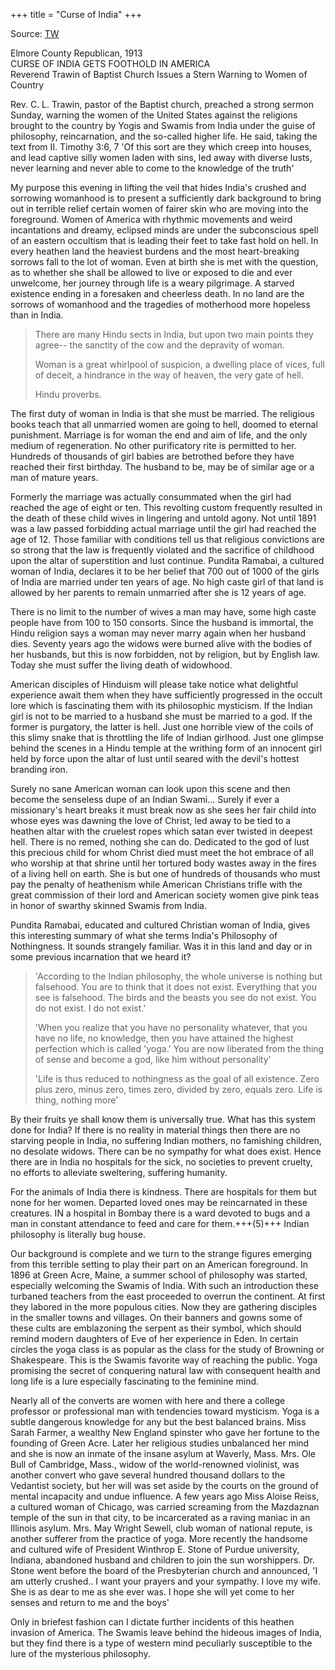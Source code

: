+++
title = "Curse of India"
+++

Source: [TW](https://threadreaderapp.com/thread/1531342950382260224.html)


Elmore County Republican, 1913  
CURSE OF INDIA GETS FOOTHOLD IN AMERICA  
Reverend Trawin of Baptist Church Issues a Stern Warning to Women of Country

Rev. C. L. Trawin, pastor of the Baptist church, preached a strong sermon Sunday, warning the women of the United States against the religions brought to the country by Yogis and Swamis from India under the guise of philosophy, reincarnation, and the so-called higher life. He said, taking the text from II. Timothy 3:6, 7 'Of this sort are they which creep into houses, and lead captive silly women laden with sins, led away with diverse lusts, never learning and never able to come to the knowledge of the truth'

My purpose this evening in lifting the veil that hides India's crushed and sorrowing womanhood is to present a sufficiently dark background to bring out in terrible relief certain women of fairer skin who are moving into the foreground. Women of America with rhythmic movements and weird incantations and dreamy, eclipsed minds are under the subconscious spell of an eastern occultism that is leading their feet to take fast hold on hell. In every heathen land the heaviest burdens and the most heart-breaking sorrows fall to the lot of woman. Even at birth she is met with the question, as to whether she shall be allowed to live or exposed to die and ever unwelcome, her journey through life is a weary pilgrimage. A starved existence ending in a foresaken and cheerless death. In no land are the sorrows of womanhood and the tragedies of motherhood more hopeless than in India.

> There are many Hindu sects in India, but upon two main points they agree-- the sanctity of the cow and the depravity of woman. 
> 
> Woman is a great whirlpool of suspicion, a dwelling place of vices, full of deceit, a hindrance in the way of heaven, the very gate of hell.
> 
> Hindu proverbs.

The first duty of woman in India is that she must be married. The religious books teach that all unmarried women are going to hell, doomed to eternal punishment. Marriage is for woman the end and aim of life, and the only medium of regeneration. No other purificatory rite is permitted to her. Hundreds of thousands of girl babies are betrothed before they have reached their first birthday. The husband to be, may be of similar age or a man of mature years.

Formerly the marriage was actually consummated when the girl had reached the age of eight or ten. This revolting custom frequently resulted in the death of these child wives in lingering and untold agony. Not until 1891 was a law passed forbidding actual marriage until the girl had reached the age of 12. Those familiar with conditions tell us that religious convictions are so strong that the law is frequently violated and the sacrifice of childhood upon the altar of superstition and lust continue. Pundita Ramabai, a cultured woman of India, declares it to be her belief that 700 out of 1000 of the girls of India are married under ten years of age. No high caste girl of that land is allowed by her parents to remain unmarried after she is 12 years of age. 

There is no limit to the number of wives a man may have, some high caste people have from 100 to 150 consorts. Since the husband is immortal, the Hindu religion says a woman may never marry again when her husband dies. Seventy years ago the widows were burned alive with the bodies of her husbands, but this is now forbidden, not by religion, but by English law. Today she must suffer the living death of widowhood.

American disciples of Hinduism will please take notice what delightful experience await them when they have sufficiently progressed in the occult lore which is fascinating them with its philosophic mysticism. If the Indian girl is not to be married to a husband she must be married to a god. If the former is purgatory, the latter is hell. Just one horrible view of the coils of this slimy snake that is throttling the life of Indian girlhood. Just one glimpse behind the scenes in a Hindu temple at the writhing form of an innocent girl held by force upon the altar of lust until seared with the devil's hottest branding iron. 

Surely no sane American woman can look upon this scene and then become the senseless dupe of an Indian Swami... Surely if ever a missionary's heart breaks it must break now as she sees her fair child into whose eyes was dawning the love of Christ, led away to be tied to a heathen altar with the cruelest ropes which satan ever twisted in deepest hell. There is no remed, nothing she can do. Dedicated to the god of lust this precious child for whom Christ died must meet the hot embrace of all who worship at that shrine until her tortured body wastes away in the fires of a living hell on earth. She is but one of hundreds of thousands who must pay the penalty of heathenism while American Christians trifle with the great commission of their lord and American society women give pink teas in honor of swarthy skinned Swamis from India.

Pundita Ramabai, educated and cultured Christian woman of India, gives this interesting summary of what she terms India's Philosophy of Nothingness. It sounds strangely familiar. Was it in this land and day or in some previous incarnation that we heard it?

> 'According to the Indian philosophy, the whole universe is nothing but falsehood. You are to think that it does not exist. Everything that you see is falsehood. The birds and the beasts you see do not exist. You do not exist. I do not exist.'
> 
> 'When you realize that you have no personality whatever, that you have no life, no knowledge, then you have attained the highest perfection which is called 'yoga.' You are now liberated from the thing of sense and become a god, like him without personality'
> 
> 'Life is thus reduced to nothingness as the goal of all existence. Zero plus zero, minus zero, times zero, divided by zero, equals zero. Life is thing, nothing more'


By their fruits ye shall know them is universally true. What has this system done for India? If there is no reality in material things then there are no starving people in India, no suffering Indian mothers, no famishing children, no desolate widows. There can be no sympathy for what does exist. Hence there are in India no hospitals for the sick, no societies to prevent cruelty, no efforts to alleviate sweltering, suffering humanity.

For the animals of India there is kindness. There are hospitals for them but none for her women. Departed loved ones may be reincarnated in these creatures. IN a hospital in Bombay there is a ward devoted to bugs and a man in constant attendance to feed and care for them.+++(5)+++ Indian philosophy is literally bug house.

Our background is complete and we turn to the strange figures emerging from this terrible setting to play their part on an American foreground. In 1896 at Green Acre, Maine, a summer school of philosophy was started, especially welcoming the Swamis of India. With such an introduction these turbaned teachers from the east proceeded to overrun the continent. At first they labored in the more populous cities. Now they are gathering disciples in the smaller towns and villages. On their banners and gowns some of these cults are emblazoning the serpent as their symbol, which should remind modern daughters of Eve of her experience in Eden. In certain circles the yoga class is as popular as the class for the study of Browning or Shakespeare. This is the Swamis favorite way of reaching the public. Yoga promising the secret of conquering natural law with consequent health and long life is a lure especially fascinating to the feminine mind.

Nearly all of the converts are women with here and there a college professor or professional man with tendencies toward mysticism. Yoga is a subtle dangerous knowledge for any but the best balanced brains. Miss Sarah Farmer, a wealthy New England spinster who gave her fortune to the founding of Green Acre. Later her religious studies unbalanced her mind and she is now an inmate of the insane asylum at Waverly, Mass. Mrs. Ole Bull of Cambridge, Mass., widow of the world-renowned violinist, was another convert who gave several hundred thousand dollars to the Vedantist society, but her will was set aside by the courts on the ground of mental incapacity and undue influence. A few years ago Miss Aloise Reiss, a cultured woman of Chicago, was carried screaming from the Mazdaznan temple of the sun in that city, to be incarcerated as a raving maniac in an Illinois asylum. Mrs. May Wright Sewell, club woman of national repute, is another sufferer from the practice of yoga. More recently the handsome and cultured wife of President Winthrop E. Stone of Purdue university, Indiana, abandoned husband and children to join the sun worshippers. Dr. Stone went before the board of the Presbyterian church and announced, 'I am utterly crushed.. I want your prayers and your sympathy. I love my wife. She is as dear to me as she ever was. I hope she will yet come to her senses and return to me and the boys'

Only in briefest fashion can I dictate further incidents of this heathen invasion of America. The Swamis leave behind the hideous images of India, but they find there is a type of western mind peculiarly susceptible to the lure of the mysterious philosophy.